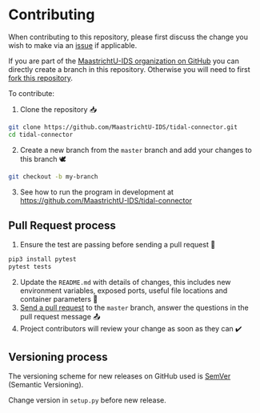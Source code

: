 # Contributing

When contributing to this repository, please first discuss the change you wish to make via an [issue](https://github.com/MaastrichtU-IDS/tidal-connector/issues) if applicable.

If you are part of the [MaastrichtU-IDS organization on GitHub](https://github.com/MaastrichtU-IDS) you can directly create a branch in this repository. Otherwise you will need to first [fork this repository](https://github.com/MaastrichtU-IDS/tidal-connector/fork).

To contribute:

1. Clone the repository 📥

```bash
git clone https://github.com/MaastrichtU-IDS/tidal-connector.git
cd tidal-connector
```

2. Create a new branch from the `master` branch and add your changes to this branch 🕊️

```bash
git checkout -b my-branch
```

3. See how to run the program in development at https://github.com/MaastrichtU-IDS/tidal-connector

## Pull Request process

1. Ensure the test are passing before sending a pull request 🧪
```bash
pip3 install pytest
pytest tests
```
2. Update the `README.md` with details of changes, this includes new environment variables, exposed ports, useful file locations and container parameters 📝
3. [Send a pull request](https://github.com/MaastrichtU-IDS/tidal-connector/compare) to the `master` branch, answer the questions in the pull request message 📤
4. Project contributors will review your change as soon as they can ✔️

## Versioning process

The versioning scheme for new releases on GitHub used is [SemVer](http://semver.org/) (Semantic Versioning).

Change version in `setup.py` before new release.
